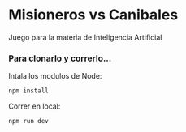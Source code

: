 # Misioneros vs Canibales

Juego para la materia de Inteligencia Artificial

### Para clonarlo y correrlo...

Intala los modulos de Node:

```bash
npm install
```

Correr en local:

```bash
npm run dev
```
